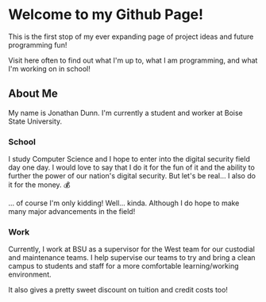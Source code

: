 # Welcome to my Github Page!

This is the first stop of my ever expanding page of project ideas and future programming fun!

Visit here often to find out what I'm up to, what I am programming, and what I'm working on in school!

## About Me

My name is Jonathan Dunn.
I'm currently a student and worker at Boise State University.

### School

I study Computer Science and I hope to enter into the digital security field day one day.
I would love to say that I do it for the fun of it and the ability to further the power
of our nation's digital security. But let's be real... I also do it for the money. 💰

... of course I'm only kidding! Well... kinda. Although I do hope to make many major
advancements in the field!

### Work

Currently, I work at BSU as a supervisor for the West team for our custodial and maintenance teams.
I help supervise our teams to try and bring a clean campus to students and staff for a more
comfortable learning/working environment.

It also gives a pretty sweet discount on tuition and credit costs too!

